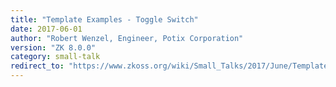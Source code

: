 ```yaml
---
title: "Template Examples - Toggle Switch"
date: 2017-06-01
author: "Robert Wenzel, Engineer, Potix Corporation"
version: "ZK 8.0.0"
category: small-talk
redirect_to: "https://www.zkoss.org/wiki/Small_Talks/2017/June/Template_Examples_-_Toggle_Switch"
---
```

